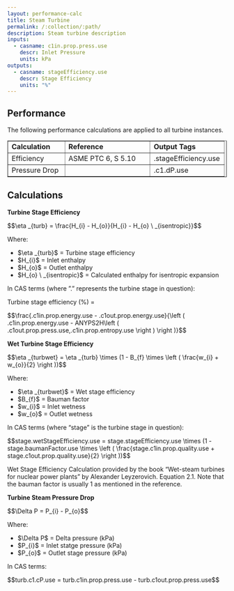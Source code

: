 ```yaml
---
layout: performance-calc
title: Steam Turbine
permalink: /:collection/:path/
description: Steam turbine description
inputs:
  - casname: c1in.prop.press.use
    descr: Inlet Pressure
    units: kPa
outputs:
  - casname: stageEfficiency.use
    descr: Stage Efficiency
    units: "%"
---
```



<div class="section" id="performance">
<h2>Performance<a class="headerlink" href="#performance" title="Permalink to this headline"></a></h2>
<p>The following performance calculations are applied to all turbine instances.</p>
<table border="1" class="docutils">
<colgroup>
<col width="26%">
<col width="39%">
<col width="34%">
</colgroup>
<tbody valign="top">
<tr class="row-odd"><td><strong>Calculation</strong></td>
<td><strong>Reference</strong></td>
<td><strong>Output Tags</strong></td>
</tr>
<tr class="row-even"><td>Efficiency</td>
<td>ASME PTC 6, S 5.10</td>
<td>.stageEfficiency.use</td>
</tr>
<tr class="row-odd"><td>Pressure Drop</td>
<td>&nbsp;</td>
<td>.c1.dP.use</td>
</tr>
</tbody>
</table>
</div>


<div class="section" id="calculations">
<h2>Calculations<a class="headerlink" href="#calculations" title="Permalink to this headline"></a></h2>
<p><strong>Turbine Stage Efficiency</strong></p>
<div class="math">
<p><span class="math">$$\eta _{turb} = \frac{H_{i} - H_{o}}{H_{i} - H_{o} \ _{isentropic}}$$</span></p>
</div><p>Where:</p>
<ul class="simple">
<li><span class="math">$\eta _{turb}$</span> = Turbine stage efficiency</li>
<li><span class="math">$H_{i}$</span> = Inlet enthalpy</li>
<li><span class="math">$H_{o}$</span> = Outlet enthalpy</li>
<li><span class="math">$H_{o} \ _{isentropic}$</span> = Calculated enthalpy for isentropic expansion</li>
</ul>
<p>In CAS terms (where ”.” represents the turbine stage in question):</p>
<p>Turbine stage efficiency (%) =</p>
<div class="math">
<p><span class="math">$$\frac{.c1in.prop.energy.use - .c1out.prop.energy.use}{\left ( .c1in.prop.energy.use - ANYPS2H\left ( .c1out.prop.press.use,.c1in.prop.entropy.use \right ) \right )}$$</span></p>
</div><p><strong>Wet Turbine Stage Efficiency</strong></p>
<div class="math">
<p><span class="math">$$\eta _{turbwet} = \eta _{turb} \times (1 - B_{f} \times \left ( \frac{w_{i} + w_{o}}{2} \right ))$$</span></p>
</div><p>Where:</p>
<ul class="simple">
<li><span class="math">$\eta _{turbwet}$</span> = Wet stage efficiency</li>
<li><span class="math">$B_{f}$</span> = Bauman factor</li>
<li><span class="math">$w_{i}$</span> = Inlet wetness</li>
<li><span class="math">$w_{o}$</span> = Outlet wetness</li>
</ul>
<p>In CAS terms (where “stage” is the turbine stage in question):</p>
<div class="math">
<p><span class="math">$$stage.wetStageEfficiency.use = stage.stageEfficiency.use \times (1 - stage.baumanFactor.use \times \left ( \frac{stage.c1in.prop.quality.use + stage.c1out.prop.quality.use}{2} \right ))$$</span></p>
</div><p>Wet Stage Efficiency Calculation provided by the book “Wet-steam turbines for nuclear power plants” by Alexander Leyzerovich. Equation 2.1.
Note that the bauman factor is usually 1 as mentioned in the reference.</p>
<p><strong>Turbine Steam Pressure Drop</strong></p>
<div class="math">
<p><span class="math">$$\Delta P = P_{i} - P_{o}$$</span></p>
</div><p>Where:</p>
<ul class="simple">
<li><span class="math">$\Delta P$</span> = Delta pressure (kPa)</li>
<li><span class="math">$P_{i}$</span> = Inlet statge pressure (kPa)</li>
<li><span class="math">$P_{o}$</span> = Outlet stage pressure (kPa)</li>
</ul>
<p>In CAS terms:</p>
<div class="math">
<p><span class="math">$$turb.c1.cP.use = turb.c1in.prop.press.use - turb.c1out.prop.press.use$$</span></p>
</div></div>
